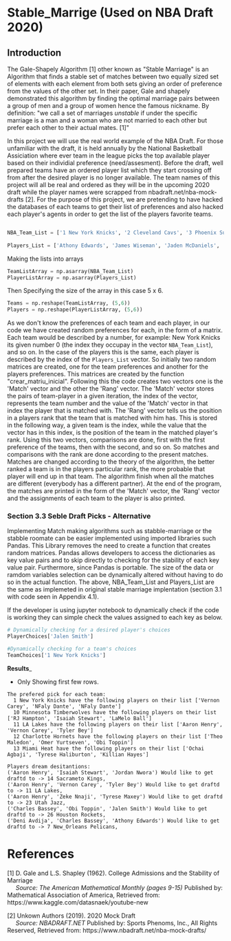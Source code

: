 # Stable_Marrige (Used on NBA Draft 2020)

## Introduction

The Gale-Shapely Algorithm [1] other known as "Stable Marriage" is an Algorithm that finds a stable set of matches between two equally sized set of elements with each element from both sets giving an order of preference from the values of the other set. In their paper, Gale and shapely demonstrated this algorithm by finding the optimal marriage pairs between a group of men and a group of women hence the famous nickname. By definition: "we call a set of marriages _unstable_ if under the specific marriage is a man and a woman who are not married to each other but prefer each other to their actual mates. [1]"

In this project we will use the real world example of the NBA Draft. For those unfamiliar with the draft, it is held annually by the National Basketball Assiciation where ever team in the league picks the top available player based on their individial preference (need/assesment). Before the draft, well prepared teams have an ordered player list which they start crossing off from after the desired player is no longer available. The team names of this project will all be real and ordered as they will be in the upcoming 2020 draft while the player names were scrapped from nbadraft.net/nba-mock-drafts [2]. For the purpose of this project, we are pretending to have hacked the databases of each teams to get their list of preferences and also hacked each player's agents in order to get the list of the players favorite teams.
  
```python

NBA_Team_List = ['1 New York Knicks', '2 Cleveland Cavs', '3 Phoenix Suns','4 Chicago Bulls','5 Atlanta Hawks','6 Washington Wizards', '7 New_Orleans Pelicans','8 Memphis Grizzlies','9 Dallas Mavs','10 Minnesota Timberwolves''11 LA Lakes','12 Charlotte Hornets', '13 Miami Heat', '14 Sacrameto Kings', '15 Detroit Pistons', '16 Orlando Magic', '17 Brooklyn Nets', '18 Indiana Pacers', '19 San Antonio Spurs', '20 LA Clippers', '21 Oklahoma City', '22 Boston Celtics', '23 Utah Jazz', '24 Philadelphia Sixers', '25 Portland Blazzers', '26 Houston Rockets', '27 Denver Nuggets', '28 GoldenState Warriors', '29 Toronto Raptors', '30 Milwaukee Bucks']
 
Players_List = ['Athony Edwards', 'James Wiseman', 'Jaden McDaniels', 'Cole Anthony', 'LaMelo Ball', 'Vernon Carey', 'Theo Maledon', 'Deni Avdija', 'Nico Mannion', 'Obi Toppin', 'Isaiah Stewart', 'NFaly Dante', 'Zeke Nnaji', 'Tyrese Haliburton', 'Killian Hayes', 'Ochai Agbaji', 'Bryan Antoine', 'Onyeka Okongwu', 'Precious Achiuwa', 'Tyrese Maxey', 'RJ Hampton', 'Jordan Nwora', 'Aaron Henry', 'Steve Enoch', 'Charles Bassey', 'Omer Yurtseven', 'Ashton Hagans', 'Jay Scrubb', 'Tyler Bey', 'Jalen Smith']

```

Making the lists into arrays
```python
TeamListArray = np.asarray(NBA_Team_List)
PlayerListArray = np.asarray(Players_List)
```
Then Specifying the size of the array in this case 5 x 6.
```python
Teams = np.reshape(TeamListArray, (5,6))
Players = np.reshape(PlayerListArray, (5,6))
```

As we don't know the preferences of each team and each player, in our code we have created random preferences for each, in the form of a matrix. Each team would be described by a number, for example: New York Knicks its given number 0 (the index they occupay in the vector ```NBA_Team_List```), and so on. In the case of the players this is the same, each player is described by the index of the ```Players_List``` vector. So initially two random matrices are created, one for the team preferences and another for the players preferences. This matrices are created by the function "crear_matriu_inicial". Following this the code creates two vectors one is the 'Match' vector and the other the 'Rang' vector. The 'Match' vector stores the pairs of team-player in a given iteration, the index of the vector, represents the team number and the value of the 'Match' vector in that index the player that is matched with. The 'Rang' vector tells us the position in a players rank  that the team that is matched with him has. This is stored in the following way, a given team is the index, while the value that the vector has in this index, is the position of the team in the matched player's rank. Using this two vectors, comparisons are done, first with the first preference of the teams, then with the second, and so on. So matches and comparisons with the rank are done according to the present matches. Matches are changed according to the theory of the algorithm, the better ranked a team is in the players particular rank, the more probable that player will end up in that team. The algorithm finish when all the matches are different (everybody has a different partner). At the end of the program, the matches are printed in the form of the 'Match' vector, the 'Rang' vector and the assignments of each team to the player is also printed.


### Section 3.3 Seble Draft Picks - Alternative

Implementing Match making algorithms such as stabble-marriage or the stabble roomate can be easier implemented 
using imported libraries such Pandas. This Library removes the need to create a function that creates random 
matrices. Pandas allows developers to access the dictionaries as key value pairs and to skip directly to checking 
for the stability of each key value pair. Furthermore, since Pandas is portable. The size of the data or 
ramdom variables selection can be dynamically altered without having to do so in the actual function. The above, 
NBA_Team_List and Players_List are the same as implemeted in original stable marriage implentation (section 3.1 with code 
seen in Appendix 4.1). 

If the developer is using jupyter notebook to dynamically check if the code is working 
they can simple check the values assigned to each key as below.

```python
# Dynamically checking for a desired player's choices
PlayerChoices['Jalen Smith']

#Dynamically checking for a team's choices
TeamChoices['1 New York Knicks']
```

__Results___ 
* Only Showing first few rows.
```
The prefered pick for each team:
  1 New York Knicks have the following players on their list ['Vernon Carey', 'NFaly Dante', 'NFaly Dante']
  10 Minnesota Timberwolves have the following players on their list ['RJ Hampton', 'Isaiah Stewart', 'LaMelo Ball']
  11 LA Lakes have the following players on their list ['Aaron Henry', 'Vernon Carey', 'Tyler Bey']
  12 Charlotte Hornets have the following players on their list ['Theo Maledon', 'Omer Yurtseven', 'Obi Toppin']
  13 Miami Heat have the following players on their list ['Ochai Agbaji', 'Tyrese Haliburton', 'Killian Hayes']

Players dream desitantions:
('Aaron Henry', 'Isaiah Stewart', 'Jordan Nwora') Would like to get draftd to -> 14 Sacrameto Kings,
('Aaron Henry', 'Vernon Carey', 'Tyler Bey') Would like to get draftd to -> 11 LA Lakes,
('Aaron Henry', 'Zeke Nnaji', 'Tyrese Maxey') Would like to get draftd to -> 23 Utah Jazz,
('Charles Bassey', 'Obi Toppin', 'Jalen Smith') Would like to get draftd to -> 26 Houston Rockets,
('Deni Avdija', 'Charles Bassey', 'Athony Edwards') Would like to get draftd to -> 7 New_Orleans Pelicans,
```

# References
<p> [1] D. Gale and L.S. Shapley (1962). College Admissions and the Stability of Marriage <br>
&nbsp;&nbsp;&nbsp;&nbsp;<i> Source: The American Mathematical Monthly (pages 9-15) </i> Published by: Mathematical Association of America, Retrieved from: https://www.kaggle.com/datasnaek/youtube-new </p>


<p> [2] Unkown Authors (2019). 2020 Mock Draft <br>
&nbsp;&nbsp;&nbsp;&nbsp;<i> Source: NBADRAFT.NET </i> Published by: Sports Phenoms, Inc., All Rights Reserved, Retrieved from: https://www.nbadraft.net/nba-mock-drafts/ </p>
